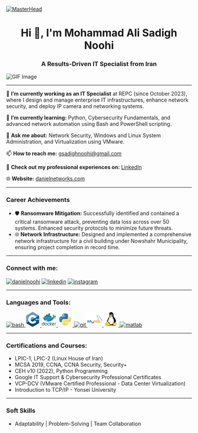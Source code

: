 [![MasterHead](https://64.media.tumblr.com/c5543874b9cbe98da1d20945a45e989b/tumblr_o5a5r9Z9O71tvppquo1_r1_1280.gif)](https://64.media.tumblr.com/c5543874b9cbe98da1d20945a45e989b/tumblr_o5a5r9Z9O71tvppquo1_r1_1280.gif)

<h1 align="center">Hi 👋, I'm Mohammad Ali Sadigh Noohi</h1>
<h3 align="center">A Results-Driven IT Specialist from Iran</h3>
<img src="https://www.lansweeper.com/wp-content/uploads/2018/07/Blog_Image_Base.gif" alt="GIF Image">

---

🔭 **I’m currently working as an IT Specialist** at REPC (since October 2023), where I design and manage enterprise IT infrastructures, enhance network security, and deploy IP camera and networking systems.

🌱 **I’m currently learning:** Python, Cybersecurity Fundamentals, and advanced network automation using Bash and PowerShell scripting.

💬 **Ask me about:** Network Security, Windows and Linux System Administration, and Virtualization using VMware.

📫 **How to reach me:** gsadighnoohi@gmail.com

📄 **Check out my professional experiences on:** [LinkedIn](https://www.linkedin.com/in/mohammad-ali-sadigh-noohi-a435b8166/)

🌐 **Website:** [danielnetworks.com](https://danielnetworks.com)

---

### **Career Achievements**
- 🛡️ **Ransomware Mitigation:** Successfully identified and contained a critical ransomware attack, preventing data loss across over 50 systems. Enhanced security protocols to minimize future threats.
- 🌐 **Network Infrastructure:** Designed and implemented a comprehensive network infrastructure for a civil building under Nowshahr Municipality, ensuring project completion in record time.

---

### **Connect with me:**
<p align="left">
<a href="https://twitter.com/danielnoohi" target="blank"><img align="center" src="https://raw.githubusercontent.com/rahuldkjain/github-profile-readme-generator/master/src/images/icons/Social/twitter.svg" alt="danielnoohi" height="30" width="40" /></a>
<a href="https://linkedin.com/in/mohammad-ali-sadigh-noohi" target="blank"><img align="center" src="https://raw.githubusercontent.com/rahuldkjain/github-profile-readme-generator/master/src/images/icons/Social/linked-in-alt.svg" alt="linkedin" height="30" width="40" /></a>
<a href="https://instagram.com/mrdanielnoohi" target="blank"><img align="center" src="https://raw.githubusercontent.com/rahuldkjain/github-profile-readme-generator/master/src/images/icons/Social/instagram.svg" alt="instagram" height="30" width="40" /></a>
</p>

---

### **Languages and Tools:**
<p align="left">
  <a href="https://www.gnu.org/software/bash/" target="_blank" rel="noreferrer"> <img src="https://www.vectorlogo.zone/logos/gnu_bash/gnu_bash-icon.svg" alt="bash" width="40" height="40"/> </a> 
  <a href="https://www.w3schools.com/cpp/" target="_blank" rel="noreferrer"> <img src="https://raw.githubusercontent.com/devicons/devicon/master/icons/cplusplus/cplusplus-original.svg" alt="cplusplus" width="40" height="40"/> </a> 
  <a href="https://www.docker.com/" target="_blank" rel="noreferrer"> <img src="https://raw.githubusercontent.com/devicons/devicon/master/icons/docker/docker-original-wordmark.svg" alt="docker" width="40" height="40"/> </a> 
  <a href="https://www.python.org" target="_blank" rel="noreferrer"> <img src="https://raw.githubusercontent.com/devicons/devicon/master/icons/python/python-original.svg" alt="python" width="40" height="40"/> </a> 
  <a href="https://git-scm.com/" target="_blank" rel="noreferrer"> <img src="https://www.vectorlogo.zone/logos/git-scm/git-scm-icon.svg" alt="git" width="40" height="40"/> </a> 
  <a href="https://www.mysql.com/" target="_blank" rel="noreferrer"> <img src="https://raw.githubusercontent.com/devicons/devicon/master/icons/mysql/mysql-original-wordmark.svg" alt="mysql" width="40" height="40"/> </a> 
  <a href="https://www.linux.org/" target="_blank" rel="noreferrer"> <img src="https://raw.githubusercontent.com/devicons/devicon/master/icons/linux/linux-original.svg" alt="linux" width="40" height="40"/> </a> 
  <a href="https://www.mathworks.com/" target="_blank" rel="noreferrer"> <img src="https://upload.wikimedia.org/wikipedia/commons/2/21/Matlab_Logo.png" alt="matlab" width="40" height="40"/> </a> 
</p>

---

### **Certifications and Courses:**
- LPIC-1, LPIC-2 (Linux House of Iran)
- MCSA 2019, CCNA, CCNA Security, Security+
- CEH v10 (2022), Python Programming
- Google IT Support & Cybersecurity Professional Certificates
- VCP-DCV (VMware Certified Professional - Data Center Virtualization)
- Introduction to TCP/IP - Yonsei University

---

### **Soft Skills**
- Adaptability | Problem-Solving | Team Collaboration


  
